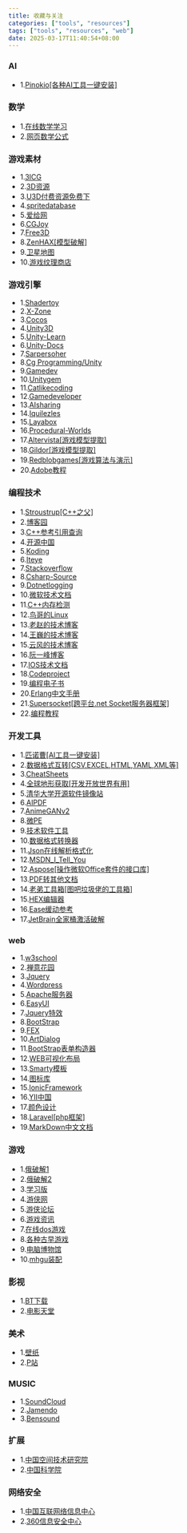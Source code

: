 ```yaml
---
title: 收藏与关注
categories: ["tools", "resources"]
tags: ["tools", "resources", "web"]
date: 2025-03-17T11:40:54+08:00
---
```


### AI

- 1.[Pinokio[各种AI工具一键安装]](https://pinokio.computer/)

### 数学

- 1.[在线数学学习](https://textbooks.math.gatech.edu/)
- 2.[网页数学公式](https://www.mathjax.org/)

### 游戏素材

- 1.[3ICG](https://iiicg.com/)
- 2.[3D资源](https://polyhaven.com/zh)
- 3.[U3D付费资源免费下](https://unityassetcollection.com/)
- 4.[spritedatabase](https://spritedatabase.net/)
- 5.[爱给网](https://www.aigei.com/)
- 6.[CGJoy](https://www.cgjoy.com/)
- 7.[Free3D](https://free3d.com/)
- 8.[ZenHAX[模型破解]](https://zenhax.com/index.php.html)
- 9.[卫星地图](http://www.terrainmap.com/)
- 10.[游戏纹理商店](https://polyhaven.com/textures)

### 游戏引擎

- 1.[Shadertoy](https://www.shadertoy.com/)
- 2.[X-Zone](https://www.mvps.org/directx/)
- 3.[Cocos](https://www.cocos.com/)
- 4.[Unity3D](https://unity.com/)
- 5.[Unity-Learn](https://unity.com/learn)
- 6.[Unity-Docs](https://docs.unity3d.com/ScriptReference/index.html)
- 7.[Sarpersoher](https://www.sarpersoher.com/)
- 8.[Cg Programming/Unity](https://en.wikibooks.org/wiki/Cg_Programming/Unity)
- 9.[Gamedev](https://gamedev.stackexchange.com/)
- 10.[Unitygem](https://unitygem.wordpress.com/)
- 11.[Catlikecoding](https://catlikecoding.com/unity/tutorials/)
- 12.[Gamedeveloper](https://www.gamedeveloper.com/)
- 13.[AIsharing](http://www.aisharing.com/)
- 14.[Iquilezles](https://iquilezles.org/)
- 15.[Layabox](https://www.layabox.com/)
- 16.[Procedural-Worlds](https://www.procedural-worlds.com/)
- 17.[Altervista[游戏模型提取]](https://aluigi.altervista.org/quickbms.htm)
- 18.[Gildor[游戏模型提取]](https://www.gildor.org/)
- 19.[Redblobgames[游戏算法与演示]](https://www.redblobgames.com/)
- 20.[Adobe教程](https://www.adobe.com/learn)

### 编程技术

- 1.[Stroustrup[C++之父]](https://www.stroustrup.com/)
- 2.[博客园](https://www.cnblogs.com/)
- 3.[C++参考引用查询](https://zh.cppreference.com/w/%E9%A6%96%E9%A1%B5)
- 4.[开源中国](https://www.oschina.net/)
- 5.[Koding](https://www.koding.com/)
- 6.[Iteye](https://www.iteye.com/)
- 7.[Stackoverflow](https://stackoverflow.com/)
- 8.[Csharp-Source](https://csharp-source.net/)
- 9.[Dotnetlogging](http://www.dotnetlogging.com/)
- 10.[微软技术文档](https://learn.microsoft.com/zh-cn/docs/)
- 11.[C++内存检测](https://valgrind.org/docs/manual/manual.html)
- 12.[鸟哥的Linux](https://linux.vbird.org/)
- 13.[老赵的技术博客](http://blog.zhaojie.me/)
- 14.[王巍的技术博客](https://onevcat.com/)
- 15.[云风的技术博客](https://blog.codingnow.com/)
- 16.[阮一峰博客](https://www.ruanyifeng.com/home.html)
- 17.[IOS技术文档](https://developer.apple.com/documentation)
- 18.[Codeproject](https://www.codeproject.com/)
- 19.[编程电子书](https://goalkicker.com/)
- 20.[Erlang中文手册](https://erldoc.com/)
- 21.[Supersocket[跨平台.net Socket服务器框架]](https://www.supersocket.net/)
- 22.[编程教程](https://aquadzn.github.io/learn-x-by-doing-y/)

### 开发工具

- 1.[匹诺曹[AI工具一键安装]](https://pinokio.computer/)
- 2.[数据格式互转[CSV,EXCEL,HTML,YAML,XML等]](https://www.convertcsv.com/)
- 3.[CheatSheets](https://lecoupa.github.io/awesome-cheatsheets/)
- 4.[全球地形获取[开发开放世界有用]](https://portal.opentopography.org/login)
- 5.[清华大学开源软件镜像站](https://mirrors.tuna.tsinghua.edu.cn/)
- 6.[AIPDF](https://www.chatpdf.com/zh)
- 7.[AnimeGANv2](https://huggingface.co/spaces/akhaliq/AnimeGANv2)
- 8.[微PE](https://www.wepe.com.cn/)
- 9.[技术软件工具](https://www.nirsoft.net/)
- 10.[数据格式转换器](https://shancarter.github.io/mr-data-converter/)
- 11.[Json在线解析格式化](https://www.bejson.com/)
- 12.[MSDN_I_Tell_You](https://msdn.itellyou.cn/)
- 12.[Aspose[操作微软Office套件的接口库]](https://releases.aspose.com/)
- 13.[PDF转其他文档](https://www.ilovepdf.com/)
- 14.[老弟工具箱[图吧垃圾佬的工具箱]](https://ldt.pc.wiki/)
- 15.[HEX编辑器](https://hexed.it/)
- 16.[Ease缓动参考](https://easings.net/)
- 17.[JetBrain全家桶激活破解](https://3.jetbra.in/)

### web

- 1.[w3school](https://www.w3school.com.cn/)
- 2.[禅意花园](https://www.csszengarden.com/)
- 3.[Jquery](https://learn.jquery.com/)
- 4.[Wordpress](https://wordpress.org/)
- 5.[Apache服务器](https://www.apachelounge.com/)
- 6.[EasyUI](https://www.jeasyui.com/)
- 7.[Jquery特效](https://www.jq22.com/)
- 8.[BootStrap](https://www.bootcss.com/)
- 9.[FEX](https://fex-team.github.io/)
- 10.[ArtDialog](https://aui.github.io/artDialog/doc/index.html)
- 11.[BootStrap表单构造器](https://www.bootcss.com/p/bootstrap-form-builder/)
- 12.[WEB可视化布局](https://www.bootcss.com/p/layoutit/)
- 13.[Smarty模板](https://www.smarty.net/docs/en/)
- 14.[图标库](https://www.iconfont.cn/)
- 15.[IonicFramework](https://ionicframework.com/docs)
- 16.[YII中国](https://www.yiichina.com/)
- 17.[颜色设计](http://colrd.com/)
- 18.[Laravel[php框架]](https://www.golaravel.com/)
- 19.[MarkDown中文文档](https://markdown-zh.readthedocs.io/en/latest/)

### 游戏

- 1.[俄破解1](https://rutracker.net/forum/index.php)
- 2.[俄破解2](https://repack-byrutor.org/)
- 3.[学习版](https://www.freegamesdl.net/)
- 4.[游侠网](https://www.ali213.net/)
- 5.[游侠论坛](https://game.ali213.net/)
- 6.[游戏资讯](https://www.gameres.com/)
- 7.[在线dos游戏](https://dos.zczc.cz/)
- 8.[各种古早游戏](https://www.famicn.com/)
- 9.[电脑博物馆](https://www.compumuseum.com/)
- 10.[mhgu装配](https://mhxx.wiki-db.com/sim/)

### 影视

- 1.[BT下载](https://www.1lou.me/)
- 2.[电影天堂](http://www.dytt8.net/index.htm)

### 美术

- 1.[壁纸](https://wallhaven.cc/)
- 2.[P站](https://www.pixiv.net/)

### MUSIC

- 1.[SoundCloud](https://soundcloud.com/)
- 2.[Jamendo](https://www.jamendo.com/)
- 3.[Bensound](https://www.bensound.com/)

### 扩展

- 1.[中国空间技术研究院](https://www.cast.cn/)
- 2.[中国科学院](https://www.cas.cn/)

### 网络安全

- 1.[中国互联网络信息中心](https://www.cnnic.net.cn/)
- 2.[360信息安全中心](https://isc.360.com/new/)
